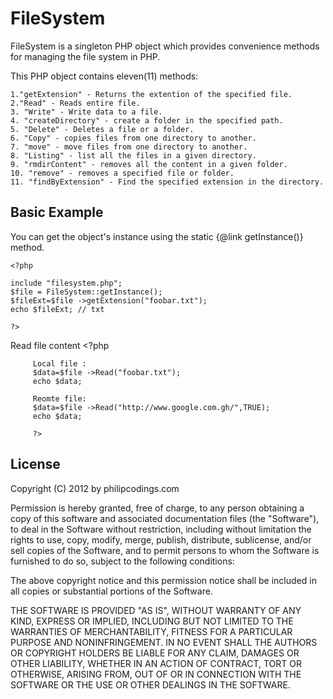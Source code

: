 FileSystem
====

FileSystem  is a singleton PHP object which provides convenience methods for managing the file system in PHP. 

This PHP object contains eleven(11) methods:

	1."getExtension" - Returns the extention of the specified file.
	2."Read" - Reads entire file.
	3. "Write" - Write data to a file.
	4. "createDirectory" - create a folder in the specified path.
	5. "Delete" - Deletes a file or a folder.
	6. "Copy" - copies files from one directory to another.
	7. "move" - move files from one directory to another.
	8. "Listing" - list all the files in a given directory.
	9. "rmdirContent" - removes all the content in a given folder.
	10. "remove" - removes a specified file or folder.
	11. "findByExtension" - Find the specified extension in the directory.


Basic Example
-------------

You can get the object's instance using the static {@link getInstance()} method.   
 

    <?php
	
    include "filesystem.php";
	$file = FileSystem::getInstance();
	$fileExt=$file ->getExtension("foobar.txt");
	echo $fileExt; // txt

    ?>
	
	
 Read file content
        <?php
		
         Local file :
         $data=$file ->Read("foobar.txt");
         echo $data;
          
         Reomte file:
         $data=$file ->Read("http://www.google.com.gh/",TRUE);
         echo $data;
		 
         ?>
	 




License
-------

Copyright (C) 2012 by philipcodings.com

Permission is hereby granted, free of charge, to any person obtaining a copy
of this software and associated documentation files (the "Software"), to deal
in the Software without restriction, including without limitation the rights
to use, copy, modify, merge, publish, distribute, sublicense, and/or sell
copies of the Software, and to permit persons to whom the Software is
furnished to do so, subject to the following conditions:

The above copyright notice and this permission notice shall be included in
all copies or substantial portions of the Software.

THE SOFTWARE IS PROVIDED "AS IS", WITHOUT WARRANTY OF ANY KIND, EXPRESS OR
IMPLIED, INCLUDING BUT NOT LIMITED TO THE WARRANTIES OF MERCHANTABILITY,
FITNESS FOR A PARTICULAR PURPOSE AND NONINFRINGEMENT. IN NO EVENT SHALL THE
AUTHORS OR COPYRIGHT HOLDERS BE LIABLE FOR ANY CLAIM, DAMAGES OR OTHER
LIABILITY, WHETHER IN AN ACTION OF CONTRACT, TORT OR OTHERWISE, ARISING FROM,
OUT OF OR IN CONNECTION WITH THE SOFTWARE OR THE USE OR OTHER DEALINGS IN
THE SOFTWARE.